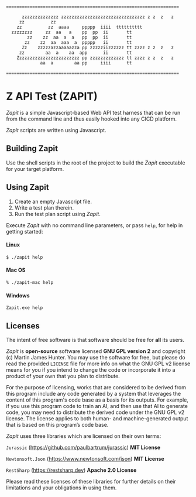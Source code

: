 ```
==================================================================
                                                                  
      zzzzzzzzzzzzzz zzzzzzzzzzzzzzzzzzzzzzzzzzzzzzzz z z  z   z  
     zz          zz                                               
    zz          zz  aaaa     ppppp  iiii  tttttttttt              
  zzzzzzzz     zz  aa   a    pp  pp  ii       tt                  
        zz    zz  aa  a  a   pp  pp  ii       tt                  
       zz    zz  aa  aaa  a  ppppp   ii       tt                  
      Zz    zzzzzazzaaaaazza pp zzzzziizzzzzz tt zzzz z z  z   z  
     zz        aa  a    aa  app      ii       tt                  
    Zzzzzzzzzzzzzzzzzzzzzzzz pp zzzzzzzzzzzzz tt zzzz z z  z   z  
             aa  a        aa pp     iiii      tt                  
                                                                  
==================================================================
```

# Z API Test (ZAPIT)

*Zapit* is a simple Javascript-based Web API test harness that can be run from the command line and thus easily hooked into any CICD platform.

*Zapit* scripts are written using Javascript.

## Building Zapit

Use the shell scripts in the root of the project to build the *Zapit* executable for your target platform.

## Using Zapit

1. Create an empty Javascript file.
2. Write a test plan therein.
3. Run the test plan script using *Zapit*.

Execute *Zapit* with no command line parameters, or pass ```help```, for help in getting started:

#### Linux

```$ ./zapit help```

#### Mac OS

```% ./zapit-mac help```

#### Windows

```Zapit.exe help```

## Licenses

The intent of free software is that software should be free for **all** its users.

*Zapit* is **open-source** software licensed **GNU GPL version 2** and copyright (c) Martin James Hunter. You may use the software for free, but please do read the provided ```LICENSE``` file for more info on what the GNU GPL v2 license means for you if you intend to change the code or incorporate it into a product of your own that you plan to distribute.

For the purpose of licensing, works that are considered to be derived from this program include any code generated by a system that leverages the content of this program's code base as a basis for its outputs. For example, if you use this program code to train an AI, and then use that AI to generate code, you may need to distribute the derived code under the GNU GPL v2 license. The license applies to both human- and machine-generated output that is based on this program’s code base.

*Zapit* uses three libraries which are licensed on their own terms:

```Jurassic``` (https://github.com/paulbartrum/jurassic) **MIT License**

```Newtonsoft.Json``` (https://www.newtonsoft.com/json) **MIT License**

```RestSharp``` (https://restsharp.dev) **Apache 2.0 License**

Please read these licenses of these libraries for further details on their limitations and your obligations in using them.